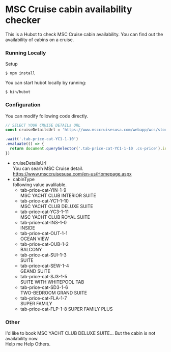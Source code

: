 # MSC Cruise cabin availability checker

This is a Hubot to check MSC Cruise cabin availability.
You can find out the availability of cabins on a cruise.

### Running Locally

Setup

```
$ npm install
```

You can start hubot locally by running:

```
$ bin/hubot
```

### Configuration

You can modify following code directly.


```javascript:scripts/index.js
// SELECT YOUR CRUISE DETAILs URL
const cruiseDetailsUrl = 'https://www.msccruisesusa.com/webapp/wcs/stores/servlet/CruiseDetailsCmd?storeId=12264&catalogId=10001&langId=-1004&partNumber=SV20190805GOAGOA&pageFrom=CruiseResults&listinoCode=B-SVCA91KNE&packageType=_&bestPrice=1138&composition=2,0,0,0';
```

```javascript:scripts/index.js
.wait('.tab-price-cat-YC1-1-10')
.evaluate(() => {
  return document.querySelector('.tab-price-cat-YC1-1-10 .cs-price').innerText;
})
```

* cruiseDetailsUrl  
You can searh MSC Cruise detail.  
https://www.msccruisesusa.com/en-us/Homepage.aspx
* cabinType  
following value avalilable.
    * tab-price-cat-YIN-1-9  
    MSC YACHT CLUB INTERIOR SUITE
    * tab-price-cat-YC1-1-10  
    MSC YACHT CLUB DELUXE SUITE
    * tab-price-cat-YC3-1-11  
    MSC YACHT CLUB ROYAL SUITE
    * tab-price-cat-INS-1-0  
    INSIDE
    * tab-price-cat-OUT-1-1  
    OCEAN VIEW
    * tab-price-cat-OUB-1-2  
    BALCONY
    * tab-price-cat-SUI-1-3  
    SUITE
    * tab-price-cat-SEW-1-4  
    GEAND SUITE
    * tab-price-cat-SJ3-1-5  
    SUITE WITH WHITEPOOL TAB
    * tab-price-cat-SD3-1-6  
    TWO-BEDROOM GRAND SUITE
    * tab-price-cat-FLA-1-7  
    SUPER FAMILY
    * tab-price-cat-FLP-1-8  SUPER FAMILY PLUS

### Other

I'd like to book MSC YACHT CLUB DELUXE SUITE... But the cabin is not availability now.  
Help me Help Others.
